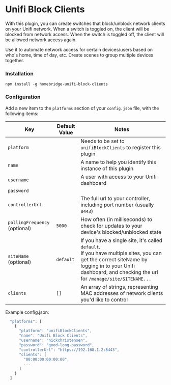 # Unifi Block Clients

With this plugin, you can create switches that block/unblock network clients on your Unifi network. When a switch is toggled on, the client will be blocked from network access. When the switch is toggled off, the client will be allowed network access again.

Use it to automate network access for certain devices/users based on who's home, time of day, etc. Create scenes to group multiple devices together.

### Installation
`npm install -g homebridge-unifi-block-clients`

### Configuration
Add a new item to the `platforms` section of your `config.json` file, with the following items:

|Key|Default Value| Notes|
|---|---|---|
| `platform`       | | Needs to be set to `unifiBlockClients` to register this plugin |
| `name`           | | A name to help you identify this instance of this plugin |
| `username`       | | A user with access to your Unifi dashboard |
| `password`       | | |
| `controllerUrl`  | | The full url to your controller, including port number (usually `8443`) |
| `pollingFrequency` (optional) | `5000` | How often (in milliseconds) to check for updates to your device's blocked/unblocked state |
| `siteName` (optional)         | `default` | If you have a single site, it's called `default`.<br> If you have multiple sites, you can get the correct siteName by logging in to your Unifi dashboard, and checking the url for `/manage/site/SITENAME...` |
| `clients`         | `[]` | An array of strings, representing MAC addresses of network clients you'd like to control |

Example config.json:

```js
  "platforms": [
    {
      "platform": "unifiBlockClients",
      "name": "Unifi Block Clients",
      "username": "nickchristensen",
      "password": "good-long-password",
      "controllerUrl": "https://192.168.1.2:8443",
      "clients": [
        "00:00:00:00:00:00",
        ...
      ]
    }
  ]
```
